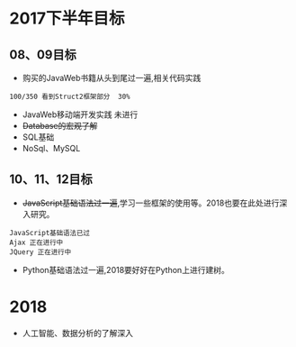 # 2017下半年目标

## 08、09目标
* 购买的JavaWeb书籍从头到尾过一遍,相关代码实践
```
100/350 看到Struct2框架部分  30%
```
* JavaWeb移动端开发实践 未进行
* <del>Database的宏观了解</del>
* SQL基础
* NoSql、MySQL

## 10、11、12目标
* <del>JavaScript基础语法过一遍</del>,学习一些框架的使用等。2018也要在此处进行深入研究。
```
JavaScript基础语法已过
Ajax 正在进行中
JQuery 正在进行中
```
* Python基础语法过一遍,2018要好好在Python上进行建树。

# 2018
* 人工智能、数据分析的了解深入

